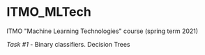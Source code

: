 # ITMO_MLTech
ITMO "Machine Learning Technologies" course (spring term 2021)

*Task #1* - Binary classifiers. Decision Trees
